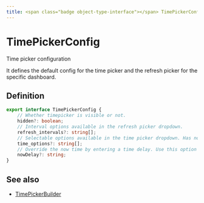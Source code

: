 ```yaml
---
title: <span class="badge object-type-interface"></span> TimePickerConfig
---
```

# <span class="badge object-type-interface"></span> TimePickerConfig

Time picker configuration

It defines the default config for the time picker and the refresh picker for the specific dashboard.

## Definition

```typescript
export interface TimePickerConfig {
	// Whether timepicker is visible or not.
	hidden?: boolean;
	// Interval options available in the refresh picker dropdown.
	refresh_intervals?: string[];
	// Selectable options available in the time picker dropdown. Has no effect on provisioned dashboard.
	time_options?: string[];
	// Override the now time by entering a time delay. Use this option to accommodate known delays in data aggregation to avoid null values.
	nowDelay?: string;
}

```
## See also

 * <span class="badge builder"></span> [TimePickerBuilder](./builder-TimePickerBuilder.md)
